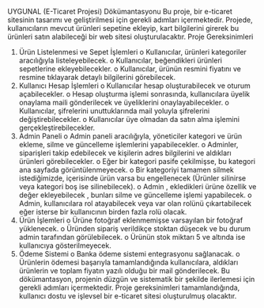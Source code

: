 UYGUNAL (E-Ticaret Projesi) Dökümantasyonu
Bu proje, bir e-ticaret sitesinin tasarımı ve geliştirilmesi için gerekli adımları içermektedir. Projede, kullanıcıların mevcut ürünleri sepetine ekleyip, kart bilgilerini girerek bu ürünleri satın alabileceği bir web sitesi oluşturulacaktır.
Proje Gereksinimleri
1.	Ürün Listelenmesi ve Sepet İşlemleri
o	Kullanıcılar, ürünleri kategoriler aracılığıyla listeleyebilecek.
o	Kullanıcılar, beğendikleri ürünleri sepetlerine ekleyebilecekler.
o	Kullanıcılar, ürünün resmini fiyatını ve resmine tıklayarak detaylı bilgilerini görebilecek.
2.	Kullanıcı Hesap İşlemleri
o	Kullanıcılar hesap oluşturabilecek ve oturum açabilecekler.
o	Hesap oluşturma işlemi sonrasında, kullanıcılara üyelik onaylama maili gönderilecek ve üyeliklerini onaylayabilecekler.
o	Kullanıcılar, şifrelerini unuttuklarında mail yoluyla şifrelerini değiştirebilecekler.
o	Kullanıcılar üye olmadan da satın alma işlemini gerçekleştirebilecekler.
3.	Admin Paneli
o	Admin paneli aracılığıyla, yöneticiler kategori ve ürün ekleme, silme ve güncelleme işlemlerini yapabilecekler.
o	Adminler, siparişleri takip edebilecek ve kişilerin adres bilgilerini ve aldıkları ürünleri görebilecekler.
o	Eğer bir kategori pasife çekilmişse, bu kategori ana sayfada görüntülenmeyecek.
o	Bir kategoriyi tamamen silmek istediğimizde, içerisinde ürün varsa bu engellenecek (Ürünler silinirse veya kategori boş ise silinebilecek).
o	Admin , ekledikleri ürüne özellik ve değer ekleyebilecek , bunları silme ve güncelleme işlemi yapabilecek.
o	Admin, kullanıcılara rol atayabilecek veya var olan rolünü çıkartabilecek eğer isterse bir kullanıcının birden fazla rolü olacak.
4.	Ürün İşlemleri
o	Ürüne fotoğraf eklenmemişse varsayılan bir fotoğraf yüklenecek.
o	Üründen sipariş verildikçe stoktan düşecek ve bu durum admin tarafından görülebilecek.
o	Ürünün stok miktarı 5 ve altında ise kullanıcıya gösterilmeyecek.
5.	Ödeme Sistemi
o	Banka ödeme sistemi entegrasyonu sağlanacak.
o	Ürünlerin ödemesi başarıyla tamamlandığında kullanıcılara, aldıkları ürünlerin ve toplam fiyatın yazılı olduğu bir mail gönderilecek.
Bu dökümantasyon, projenin düzgün ve sistematik bir şekilde ilerlemesi için gerekli adımları içermektedir. Proje gereksinimleri tamamlandığında, kullanıcı dostu ve işlevsel bir e-ticaret sitesi oluşturulmuş olacaktır.
